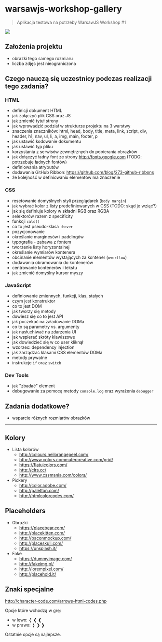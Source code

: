 # warsawjs-workshop-gallery

> Aplikacja testowa na potrzeby WarsawJS Workshop #1

![](http://warsawjs.com/assets/images/logo/logo-transparent-240x240.png)

## Założenia projektu

* obrazki tego samego rozmiaru
* liczba zdjęć jest nieograniczona

## Czego nauczą się uczestnicy podczas realizacji tego zadania?

### HTML

* definicji dokument HTML
* jak załączyć plik CSS oraz JS
* jak zmienić tytuł strony
* jak wprowadzić podział w strukturze projektu na 3 warstwy
* znaczenia znaczników: html, head, body, title, meta, link, script, div, header, h1, nav, ul, li, a, img, main, footer, p
* jak ustawić kodowanie dokumentu
* jak ustawić typ pliku
* korzystania z serwisów zewnętrznych do pobierania obrazków
* jak dołączyć ładny font ze strony http://fonts.google.com (TODO: potrzebuje ładnych fontów)
* definiowania atrybutów
* dodawania GitHub Ribbon: https://github.com/blog/273-github-ribbons
* że kolejność w definiowaniu elementów ma znaczenie

### CSS

* resetowanie domyślnych styli przeglądarek (`body margin`)
* jak wybrać kolor z listy predefiniowanych w CSS (TODO: skąd je wziąć?)
* jak się definiuje kolory w składni RGB oraz RGBA
* selektorów razem z specificity
* funkcji `calc()`
* co to jest pseudo-klasa `:hover`
* pozycjonowanie
* określanie marginesów i paddingów
* typografia - zabawa z fontem
* tworzenie listy horyzontalnej
* określanie wymiarów kontenera
* obcinanie elementów wystających za kontener (`overflow`)
* dodawania obramowania do kontenerów
* centrowanie kontenerów i tekstu
* jak zmienić domyślny kursor myszy

### JavaScript

* definiowanie zmiennych, funkcji, klas, stałych
* czym jest konstruktor
* co to jest DOM
* jak tworzy się metody
* dowiesz się co to jest API
* jak poczekać na załadowanie DOMa
* co to są parametry vs. argumenty
* jak nasłuchiwać na zdarzenia UI
* jak wspierać skróty klawiszowe
* jak dowiedzieć się w co user kliknął
* wzorzec: dependency injection
* jak zarządzać klasami CSS elementów DOMa
* metody prywatne
* instrukcje `if` oraz `switch`

### Dev Tools

* jak "zbadać" element
* debugowanie za pomocą metody `console.log` oraz wyrażenia `debugger`

## Zadania dodatkowe?

* wsparcie różnych rozmiarów obrazków

---

## Kolory

* Lista kolorów
    * http://colours.neilorangepeel.com/
    * http://www.colors.commutercreative.com/grid/
    * https://flatuicolors.com/
    * http://clrs.cc/
    * http://www.cssmania.com/colors/
* Pickery
    * http://color.adobe.com/
    * http://paletton.com/
    * http://htmlcolorcodes.com/

## Placeholders

* Obrazki
    * https://placebear.com/
    * http://placekitten.com/
    * http://baconmockup.com/
    * http://placeskull.com/
    * https://unsplash.it/
* Fake
    * https://dummyimage.com/
    * http://fakeimg.pl/
    * http://lorempixel.com/
    * http://placehold.it/

## Znaki specjalne

http://character-code.com/arrows-html-codes.php

Opcje które wchodzą w grę:

* w lewo: &#x276c; &#x276e; &#x2770;
* w prawo: &#x276d; &#x276f; &#x2771;

Ostatnie opcje są najlepsze.
